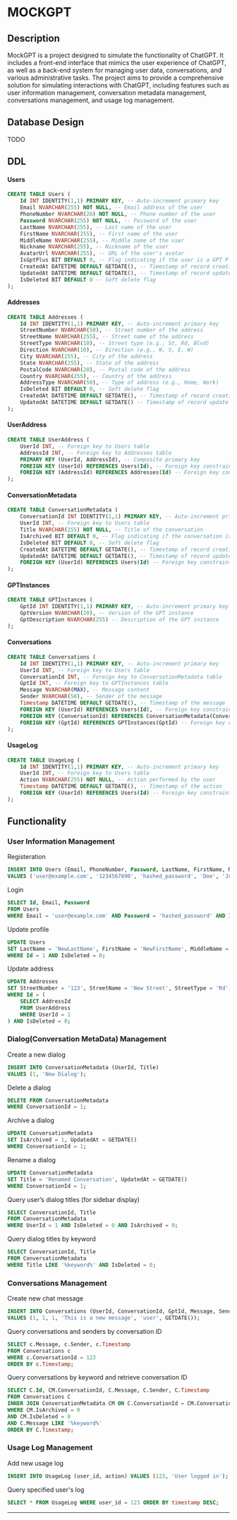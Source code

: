 # MOCKGPT

## Description
MockGPT is a project designed to simulate the functionality of ChatGPT. It includes a front-end interface that mimics the user experience of ChatGPT, as well as a back-end system for managing user data, conversations, and various administrative tasks. The project aims to provide a comprehensive solution for simulating interactions with ChatGPT, including features such as user information management, conversation metadata management, conversations management, and usage log management.
## Database Design
TODO
## DDL
#### Users
```sql
CREATE TABLE Users (
    Id INT IDENTITY(1,1) PRIMARY KEY, -- Auto-increment primary key
    Email NVARCHAR(255) NOT NULL, -- Email address of the user
    PhoneNumber NVARCHAR(20) NOT NULL, -- Phone number of the user
    Password NVARCHAR(255) NOT NULL, -- Password of the user
    LastName NVARCHAR(255), -- Last name of the user
    FirstName NVARCHAR(255), -- First name of the user
    MiddleName NVARCHAR(255), -- Middle name of the user
    Nickname NVARCHAR(255), -- Nickname of the user
    AvatarUrl NVARCHAR(255), -- URL of the user's avatar
    IsGptPlus BIT DEFAULT 0, -- Flag indicating if the user is a GPT Plus member
    CreatedAt DATETIME DEFAULT GETDATE(), -- Timestamp of record creation
    UpdatedAt DATETIME DEFAULT GETDATE(), -- Timestamp of record update
    IsDeleted BIT DEFAULT 0 -- Soft delete flag
);
```
#### Addresses
```sql
CREATE TABLE Addresses (
    Id INT IDENTITY(1,1) PRIMARY KEY, -- Auto-increment primary key
    StreetNumber NVARCHAR(50), -- Street number of the address
    StreetName NVARCHAR(255), -- Street name of the address
    StreetType NVARCHAR(10), -- Street type (e.g., St, Rd, Blvd)
    Direction NVARCHAR(10), -- Direction (e.g., N, S, E, W)
    City NVARCHAR(255), -- City of the address
    State NVARCHAR(255), -- State of the address
    PostalCode NVARCHAR(20), -- Postal code of the address
    Country NVARCHAR(255), -- Country of the address
    AddressType NVARCHAR(50), -- Type of address (e.g., Home, Work)
    IsDeleted BIT DEFAULT 0, -- Soft delete flag
    CreatedAt DATETIME DEFAULT GETDATE(), -- Timestamp of record creation
    UpdatedAt DATETIME DEFAULT GETDATE() -- Timestamp of record update
);
```
#### UserAddress
```sql
CREATE TABLE UserAddress (
    UserId INT, -- Foreign key to Users table
    AddressId INT, -- Foreign key to Addresses table
    PRIMARY KEY (UserId, AddressId), -- Composite primary key
    FOREIGN KEY (UserId) REFERENCES Users(Id), -- Foreign key constraint
    FOREIGN KEY (AddressId) REFERENCES Addresses(Id) -- Foreign key constraint
);
```
#### ConversationMetadata
```sql
CREATE TABLE ConversationMetadata (
    ConversationId INT IDENTITY(1,1) PRIMARY KEY, -- Auto-increment primary key
    UserId INT, -- Foreign key to Users table
    Title NVARCHAR(255) NOT NULL, -- Title of the conversation
    IsArchived BIT DEFAULT 0, -- Flag indicating if the conversation is archived
    IsDeleted BIT DEFAULT 0, -- Soft delete flag
    CreatedAt DATETIME DEFAULT GETDATE(), -- Timestamp of record creation
    UpdatedAt DATETIME DEFAULT GETDATE(), -- Timestamp of record update
    FOREIGN KEY (UserId) REFERENCES Users(Id) -- Foreign key constraint
);
```
#### GPTInstances
```sql
CREATE TABLE GPTInstances (
    GptId INT IDENTITY(1,1) PRIMARY KEY, -- Auto-increment primary key
    GptVersion NVARCHAR(20), -- Version of the GPT instance
    GptDescription NVARCHAR(255) -- Description of the GPT instance
);
```
#### Conversations
```sql
CREATE TABLE Conversations (
    Id INT IDENTITY(1,1) PRIMARY KEY, -- Auto-increment primary key
    UserId INT, -- Foreign key to Users table
    ConversationId INT, -- Foreign key to ConversationMetadata table
    GptId INT, -- Foreign key to GPTInstances table
    Message NVARCHAR(MAX), -- Message content
    Sender NVARCHAR(50), -- Sender of the message
    Timestamp DATETIME DEFAULT GETDATE(), -- Timestamp of the message
    FOREIGN KEY (UserId) REFERENCES Users(Id), -- Foreign key constraint
    FOREIGN KEY (ConversationId) REFERENCES ConversationMetadata(ConversationId) ON DELETE CASCADE, -- Foreign key constraint with cascade delete
    FOREIGN KEY (GptId) REFERENCES GPTInstances(GptId) -- Foreign key constraint
);
```
#### UsageLog
```sql
CREATE TABLE UsageLog (
    Id INT IDENTITY(1,1) PRIMARY KEY, -- Auto-increment primary key
    UserId INT, -- Foreign key to Users table
    Action NVARCHAR(255) NOT NULL, -- Action performed by the user
    Timestamp DATETIME DEFAULT GETDATE(), -- Timestamp of the action
    FOREIGN KEY (UserId) REFERENCES Users(Id) -- Foreign key constraint
);
```
## Functionality
### User Information Management
Registeration
```sql
INSERT INTO Users (Email, PhoneNumber, Password, LastName, FirstName, MiddleName, Nickname, AvatarUrl, IsGptPlus)
VALUES ('user@example.com', '1234567890', 'hashed_password', 'Doe', 'John', 'M', 'johndoe', 'http://example.com/avatar.jpg', 0);
```
Login
```sql
SELECT Id, Email, Password
FROM Users
WHERE Email = 'user@example.com' AND Password = 'hashed_password' AND IsDeleted = 0;
```
Update profile
```sql
UPDATE Users
SET LastName = 'NewLastName', FirstName = 'NewFirstName', MiddleName = 'NewMiddleName', Nickname = 'newnickname', AvatarUrl = 'http://example.com/newavatar.jpg', UpdatedAt = GETDATE()
WHERE Id = 1 AND IsDeleted = 0;
```
Update address
```sql
UPDATE Addresses
SET StreetNumber = '123', StreetName = 'New Street', StreetType = 'Rd', Direction = 'N', City = 'New City', State = 'New State', PostalCode = '12345', Country = 'New Country', AddressType = 'Home', UpdatedAt = GETDATE()
WHERE Id = (
    SELECT AddressId
    FROM UserAddress
    WHERE UserId = 1
) AND IsDeleted = 0;
```
### Dialog(Conversation MetaData) Management
Create a new dialog
```sql
INSERT INTO ConversationMetadata (UserId, Title)
VALUES (1, 'New Dialog');
```
Delete a dialog
```sql
DELETE FROM ConversationMetadata
WHERE ConversationId = 1;
```
Archive a dialog
```sql
UPDATE ConversationMetadata
SET IsArchived = 1, UpdatedAt = GETDATE()
WHERE ConversationId = 1;
```
Rename a dialog
```sql
UPDATE ConversationMetadata
SET Title = 'Renamed Conversation', UpdatedAt = GETDATE()
WHERE ConversationId = 1;
```
Query user’s dialog titles (for sidebar display)
```sql
SELECT ConversationId, Title
FROM ConversationMetadata
WHERE UserId = 1 AND IsDeleted = 0 AND IsArchived = 0;
```
Query dialog titles by keyword
```sql
SELECT ConversationId, Title
FROM ConversationMetadata
WHERE Title LIKE '%keyword%' AND IsDeleted = 0;
```
### Conversations Management
Create new chat message
```sql
INSERT INTO Conversations (UserId, ConversationId, GptId, Message, Sender, Timestamp)
VALUES (1, 1, 1, 'This is a new message', 'user', GETDATE());
```
Query conversations and senders by conversation ID
```sql
SELECT c.Message, c.Sender, c.Timestamp
FROM Conversations c
WHERE c.ConversationId = 123
ORDER BY c.Timestamp;
```
Query conversations by keyword and retrieve conversation ID
```sql
SELECT C.Id, CM.ConversationId, C.Message, C.Sender, C.Timestamp
FROM Conversations C
INNER JOIN ConversationMetadata CM ON C.ConversationId = CM.ConversationId
WHERE CM.IsArchived = 0
AND CM.IsDeleted = 0
AND C.Message LIKE '%keyword%'
ORDER BY C.Timestamp;
```
### Usage Log Management
Add new usage log
```sql
INSERT INTO UsageLog (user_id, action) VALUES (123, 'User logged in');
```
Query specified user's log
```sql
SELECT * FROM UsageLog WHERE user_id = 123 ORDER BY timestamp DESC;
```
---
